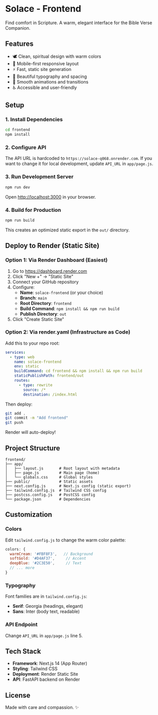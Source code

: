 # Solace - Frontend

Find comfort in Scripture. A warm, elegant interface for the Bible Verse Companion.

## Features

- 🕊️ Clean, spiritual design with warm colors
- 📱 Mobile-first responsive layout
- ⚡ Fast, static site generation
- 🎨 Beautiful typography and spacing
- 💫 Smooth animations and transitions
- ♿ Accessible and user-friendly

## Setup

### 1. Install Dependencies

```bash
cd frontend
npm install
```

### 2. Configure API

The API URL is hardcoded to `https://solace-q068.onrender.com`. If you want to change it for local development, update `API_URL` in `app/page.js`.

### 3. Run Development Server

```bash
npm run dev
```

Open [http://localhost:3000](http://localhost:3000) in your browser.

### 4. Build for Production

```bash
npm run build
```

This creates an optimized static export in the `out/` directory.

## Deploy to Render (Static Site)

### Option 1: Via Render Dashboard (Easiest)

1. Go to https://dashboard.render.com
2. Click "New +" → "Static Site"
3. Connect your GitHub repository
4. Configure:
   - **Name**: `solace-frontend` (or your choice)
   - **Branch**: `main`
   - **Root Directory**: `frontend`
   - **Build Command**: `npm install && npm run build`
   - **Publish Directory**: `out`
5. Click "Create Static Site"

### Option 2: Via render.yaml (Infrastructure as Code)

Add this to your repo root:

```yaml
services:
  - type: web
    name: solace-frontend
    env: static
    buildCommand: cd frontend && npm install && npm run build
    staticPublishPath: frontend/out
    routes:
      - type: rewrite
        source: /*
        destination: /index.html
```

Then deploy:
```bash
git add .
git commit -m "Add frontend"
git push
```

Render will auto-deploy!

## Project Structure

```
frontend/
├── app/
│   ├── layout.js       # Root layout with metadata
│   ├── page.js         # Main page (home)
│   └── globals.css     # Global styles
├── public/             # Static assets
├── next.config.js      # Next.js config (static export)
├── tailwind.config.js  # Tailwind CSS config
├── postcss.config.js   # PostCSS config
└── package.json        # Dependencies
```

## Customization

### Colors

Edit `tailwind.config.js` to change the warm color palette:

```js
colors: {
  warmCream: '#FBF8F3',   // Background
  softGold: '#D4AF37',     // Accent
  deepBlue: '#2C3E50',     // Text
  // ... more
}
```

### Typography

Font families are in `tailwind.config.js`:
- **Serif**: Georgia (headings, elegant)
- **Sans**: Inter (body text, readable)

### API Endpoint

Change `API_URL` in `app/page.js` line 5.

## Tech Stack

- **Framework**: Next.js 14 (App Router)
- **Styling**: Tailwind CSS
- **Deployment**: Render Static Site
- **API**: FastAPI backend on Render

## License

Made with care and compassion. ✨

